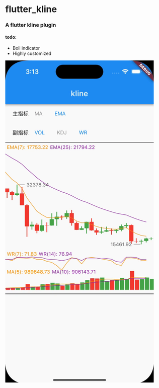 # flutter_kline


### A flutter kline plugin

#### todo:
- Boll indicator
- Highly customized


![](https://raw.githubusercontent.com/AscenX/flutter_kline/main/demo/demo.gif)
